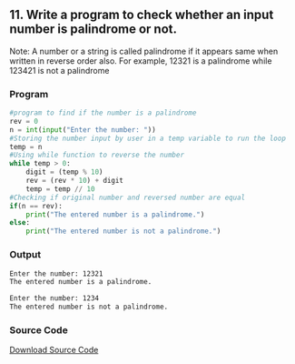 ## 11. Write a program to check whether an input number is palindrome or not.

Note: A number or a string is called palindrome if it appears same when written in reverse order also. For example, 12321 is a palindrome while 123421 is not a palindrome

<!-- ### Flowchart
![Image](./p11.png) -->

### Program
```python
#program to find if the number is a palindrome
rev = 0
n = int(input("Enter the number: "))
#Storing the number input by user in a temp variable to run the loop
temp = n
#Using while function to reverse the number
while temp > 0:
    digit = (temp % 10)
    rev = (rev * 10) + digit
    temp = temp // 10
#Checking if original number and reversed number are equal
if(n == rev):
    print("The entered number is a palindrome.")
else:
    print("The entered number is not a palindrome.")
```

### Output

```bash
Enter the number: 12321
The entered number is a palindrome.
```

```bash
Enter the number: 1234
The entered number is not a palindrome.
```

### Source Code
[Download Source Code](./p11.py ':ignore')
